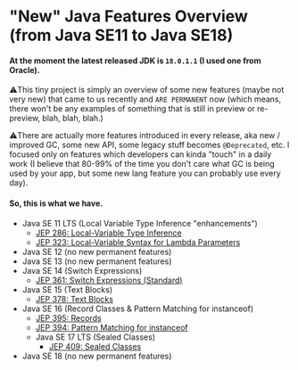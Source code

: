 # "New" Java Features Overview (from Java SE11 to Java SE18)

#### At the moment the latest released JDK is `18.0.1.1` (I used one from Oracle).

⚠️This tiny project is simply an overview of some new features (maybe not very new) that
came to us recently and `ARE PERMANENT` now (which means, there won't be any examples of something
that is still in preview or re-preview, blah, blah, blah.)

⚠️There are actually more features introduced in every release, aka new / improved GC, some new API,
some legacy stuff becomes `@Deprecated`, etc. I focused only on features which developers can kinda "touch"
in a daily work (I believe that 80-99% of the time you don't care what GC is being used by your app, but
some new lang feature you can probably use every day).

#### So, this is what we have.

 - Java SE 11 LTS (Local Variable Type Inference "enhancements")
   - [JEP 286: Local-Variable Type Inference](https://openjdk.org/jeps/286)
   - [JEP 323: Local-Variable Syntax for Lambda Parameters](https://openjdk.org/jeps/323)
 - Java SE 12 (no new permanent features)
 - Java SE 13 (no new permanent features)
 - Java SE 14 (Switch Expressions)
   - [JEP 361: Switch Expressions (Standard)](https://openjdk.org/jeps/361)
 - Java SE 15 (Text Blocks)
   - [JEP 378: Text Blocks](https://openjdk.org/jeps/378)
 - Java SE 16 (Record Classes & Pattern Matching for instanceof)
   - [JEP 395: Records](https://openjdk.org/jeps/395)
   - [JEP 394: Pattern Matching for instanceof](https://openjdk.org/jeps/394)
   - Java SE 17 LTS (Sealed Classes)
     - [JEP 409: Sealed Classes](https://openjdk.org/jeps/409)
 - Java SE 18 (no new permanent features)